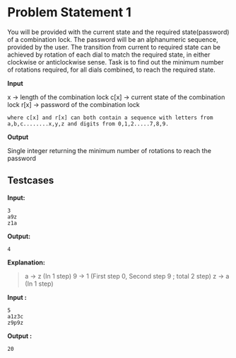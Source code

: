 # Problem Statement 1

You will be provided with the current state and the required state(password) of a combination lock. The password will be an alphanumeric sequence, provided by the user. The transition from current to required state can be achieved by rotation of each dial to match the required state, in either clockwise or anticlockwise sense. Task is to find out the minimum number of rotations required, for all dials combined, to reach the required state.

**Input**

x -> length of the combination lock
c[x] -> current state of the combination lock
r[x] -> password of the combination lock
```
where c[x] and r[x] can both contain a sequence with letters from 
a,b,c........x,y,z and digits from 0,1,2.....7,8,9.
```

**Output**

Single integer returning the minimum number of rotations to reach the password

## Testcases

**Input:**

    3
    a9z
    z1a

**Output:**

    4
    
**Explanation:**

> a -> z (In 1 step) 
> 9 -> 1 (First step 0, Second step 9 ; total 2 step)
> z -> a (In 1 step)

**Input :**

    5
    a1z3c
    z9p9z

**Output :**

    20


